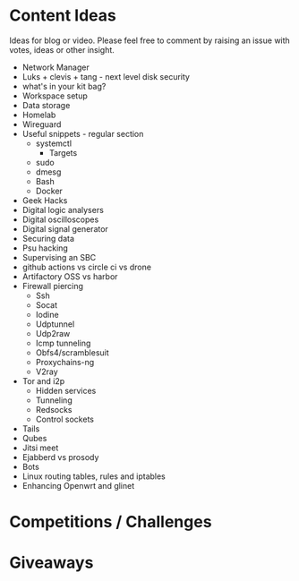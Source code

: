 # Content Ideas

Ideas for blog or video. Please feel free to comment by raising an issue with votes, ideas or other insight.


* Network Manager
* Luks + clevis + tang - next level disk security
* what's in your kit bag?
* Workspace setup
* Data storage
* Homelab
* Wireguard
* Useful snippets - regular section
  * systemctl
    * Targets
  * sudo
  * dmesg
  * Bash
  * Docker
* Geek Hacks
* Digital logic analysers
* Digital oscilloscopes
* Digital signal generator
* Securing data
* Psu hacking
* Supervising an SBC
* github actions vs circle ci vs drone
* Artifactory OSS vs harbor
* Firewall piercing
  * Ssh
  * Socat
  * Iodine
  * Udptunnel
  * Udp2raw
  * Icmp tunneling
  * Obfs4/scramblesuit
  * Proxychains-ng
  * V2ray
* Tor and i2p
  * Hidden services
  * Tunneling
  * Redsocks
  * Control sockets
* Tails
* Qubes
* Jitsi meet
* Ejabberd vs prosody
* Bots
* Linux routing tables, rules and iptables
* Enhancing Openwrt and glinet



# Competitions / Challenges

# Giveaways




 

